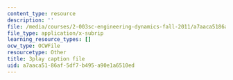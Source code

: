 ```yaml
---
content_type: resource
description: ''
file: /media/courses/2-003sc-engineering-dynamics-fall-2011/a7aaca5186af5df7b495a90e1a6510ed_1xJJu5p3dD0.vtt
file_type: application/x-subrip
learning_resource_types: []
ocw_type: OCWFile
resourcetype: Other
title: 3play caption file
uid: a7aaca51-86af-5df7-b495-a90e1a6510ed
---
```

